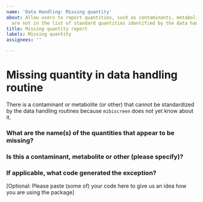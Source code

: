 ```yaml
---
name: 'Data Handling: Missing quantity'
about: Allow users to report quantities, such as contaminants, metabolites, etc, that
  are not in the list of standard quantities identified by the data handling routines
title: Missing quantity report
labels: Missing quantity
assignees: ''

---
```


# Missing quantity in data handling routine
There is a contaminant or metabolite (or other) that cannot be standardized by the data handling routines because `mibiscreen` does not yet know about it.

### What are the name(s) of the quantities that appear to be missing?

### Is this a contaminant, metabolite or other (please specify)?

### If applicable, what code generated the exception?
[Optional: Please paste (some of) your code here to give us an idea how you are using the package]
